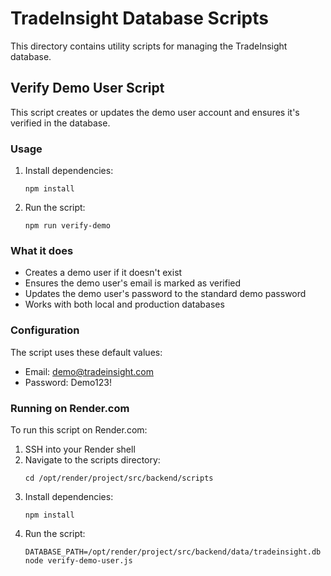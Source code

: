 # TradeInsight Database Scripts

This directory contains utility scripts for managing the TradeInsight database.

## Verify Demo User Script

This script creates or updates the demo user account and ensures it's verified in the database.

### Usage

1. Install dependencies:
   ```
   npm install
   ```

2. Run the script:
   ```
   npm run verify-demo
   ```

### What it does

- Creates a demo user if it doesn't exist
- Ensures the demo user's email is marked as verified
- Updates the demo user's password to the standard demo password
- Works with both local and production databases

### Configuration

The script uses these default values:
- Email: demo@tradeinsight.com
- Password: Demo123!

### Running on Render.com

To run this script on Render.com:

1. SSH into your Render shell
2. Navigate to the scripts directory:
   ```
   cd /opt/render/project/src/backend/scripts
   ```
3. Install dependencies:
   ```
   npm install
   ```
4. Run the script:
   ```
   DATABASE_PATH=/opt/render/project/src/backend/data/tradeinsight.db node verify-demo-user.js
   ```